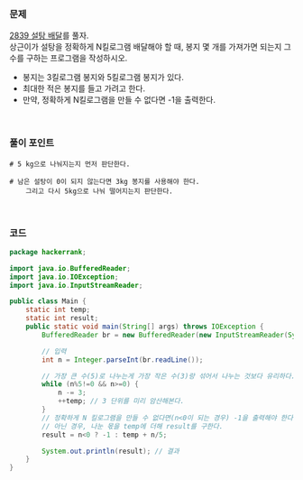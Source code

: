 ### 문제
[2839 설탕 배달](https://www.acmicpc.net/problem/2839)를 풀자. <br>
상근이가 설탕을 정확하게 N킬로그램 배달해야 할 때, 봉지 몇 개를 가져가면 되는지 그 수를 구하는 프로그램을 작성하시오.
+ 봉지는 3킬로그램 봉지와 5킬로그램 봉지가 있다.
+ 최대한 적은 봉지를 들고 가려고 한다. 
+ 만약, 정확하게 N킬로그램을 만들 수 없다면 -1을 출력한다.

<br>

### 풀이 포인트
```
# 5 kg으로 나눠지는지 먼저 판단한다.

# 남은 설탕이 0이 되지 않는다면 3kg 봉지를 사용해야 한다.
    그리고 다시 5kg으로 나눠 떨어지는지 판단한다.
```    


<br>

### 코드
```java
package hackerrank;

import java.io.BufferedReader;
import java.io.IOException;
import java.io.InputStreamReader;

public class Main {
    static int temp;
    static int result;
    public static void main(String[] args) throws IOException {
        BufferedReader br = new BufferedReader(new InputStreamReader(System.in));

        // 입력
        int n = Integer.parseInt(br.readLine());

        // 가장 큰 수(5)로 나누는게 가장 작은 수(3)랑 섞어서 나누는 것보다 유리하다.
        while (n%5!=0 && n>=0) {
            n -= 3;
            ++temp; // 3 단위를 미리 암산해본다.
        }
        // 정확하게 N 킬로그램을 만들 수 없다면(n<0이 되는 경우) -1을 출력해야 한다.
        // 아닌 경우, 나눈 몫을 temp에 더해 result를 구한다.
        result = n<0 ? -1 : temp + n/5;

        System.out.println(result); // 결과
    }
}
```
